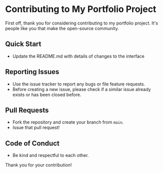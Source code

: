 # Contributing to My Portfolio Project

First off, thank you for considering contributing to my portfolio project. It's people like you that make the open-source community.

## Quick Start

- Update the README.md with details of changes to the interface

## Reporting Issues

- Use the issue tracker to report any bugs or file feature requests.
- Before creating a new issue, please check if a similar issue already exists or has been closed before.

## Pull Requests

- Fork the repository and create your branch from `main`.
- Issue that pull request!

## Code of Conduct

- Be kind and respectful to each other.

Thank you for your contribution!